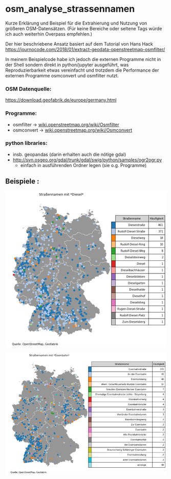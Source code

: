 # osm_analyse_strassennamen

Kurze Erklärung und Beispiel für die Extrahierung und Nutzung von größeren OSM-Datensätzen.
(Für keine Bereiche oder seltene Tags würde ich auch weiterhin Overpass empfehlen.)

Der hier beschriebene Ansatz basiert auf dem Tutorial von Hans Hack
https://journocode.com/2018/01/extract-geodata-openstreetmap-osmfilter/

In meinem Beispielcode habe ich jedoch die externen Programme nicht in der Shell sondern direkt in  python/jupyter ausgeführt, was Reproduzierbarkeit etwas vereinfacht und trotzdem die Performance der externen Programme osmconvert und osmfilter nutzt.



### OSM Datenquelle:

https://download.geofabrik.de/europe/germany.html



### Programme:

* osmfilter -> [wiki.openstreetmap.org/wiki/Osmfilter](http://wiki.openstreetmap.org/wiki/Osmfilter)
* osmconvert -> [wiki.openstreetmap.org/wiki/Osmconvert](http://wiki.openstreetmap.org/wiki/Osmconvert)

### python libraries:

* insb. geopandas (darin erhalten auch die nötige gdal)
* http://svn.osgeo.org/gdal/trunk/gdal/swig/python/samples/ogr2ogr.py
  * einfach in ausführenden Ordner legen (sie o.g. Programme)



##  Beispiele :



![](streetnames_plots/plt_Diesel.png)



![](streetnames_plots/plt_Eisenbahn.png)
